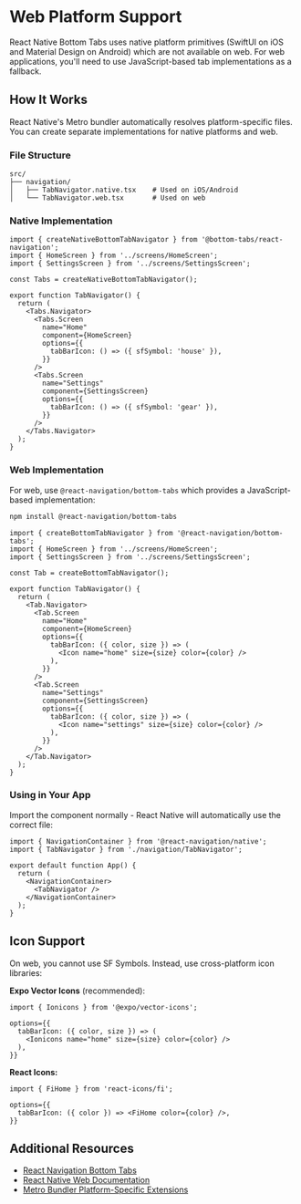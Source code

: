 # Web Platform Support

React Native Bottom Tabs uses native platform primitives (SwiftUI on iOS and Material Design on Android) which are not available on web. For web applications, you'll need to use JavaScript-based tab implementations as a fallback.

## How It Works

React Native's Metro bundler automatically resolves platform-specific files. You can create separate implementations for native platforms and web.

### File Structure

```
src/
├── navigation/
│   ├── TabNavigator.native.tsx    # Used on iOS/Android
│   └── TabNavigator.web.tsx       # Used on web
```

### Native Implementation

```tsx title="TabNavigator.native.tsx"
import { createNativeBottomTabNavigator } from '@bottom-tabs/react-navigation';
import { HomeScreen } from '../screens/HomeScreen';
import { SettingsScreen } from '../screens/SettingsScreen';

const Tabs = createNativeBottomTabNavigator();

export function TabNavigator() {
  return (
    <Tabs.Navigator>
      <Tabs.Screen
        name="Home"
        component={HomeScreen}
        options={{
          tabBarIcon: () => ({ sfSymbol: 'house' }),
        }}
      />
      <Tabs.Screen
        name="Settings"
        component={SettingsScreen}
        options={{
          tabBarIcon: () => ({ sfSymbol: 'gear' }),
        }}
      />
    </Tabs.Navigator>
  );
}
```

### Web Implementation

For web, use `@react-navigation/bottom-tabs` which provides a JavaScript-based implementation:

```bash
npm install @react-navigation/bottom-tabs
```

```tsx title="TabNavigator.web.tsx"
import { createBottomTabNavigator } from '@react-navigation/bottom-tabs';
import { HomeScreen } from '../screens/HomeScreen';
import { SettingsScreen } from '../screens/SettingsScreen';

const Tab = createBottomTabNavigator();

export function TabNavigator() {
  return (
    <Tab.Navigator>
      <Tab.Screen
        name="Home"
        component={HomeScreen}
        options={{
          tabBarIcon: ({ color, size }) => (
            <Icon name="home" size={size} color={color} />
          ),
        }}
      />
      <Tab.Screen
        name="Settings"
        component={SettingsScreen}
        options={{
          tabBarIcon: ({ color, size }) => (
            <Icon name="settings" size={size} color={color} />
          ),
        }}
      />
    </Tab.Navigator>
  );
}
```

### Using in Your App

Import the component normally - React Native will automatically use the correct file:

```tsx title="App.tsx"
import { NavigationContainer } from '@react-navigation/native';
import { TabNavigator } from './navigation/TabNavigator';

export default function App() {
  return (
    <NavigationContainer>
      <TabNavigator />
    </NavigationContainer>
  );
}
```

## Icon Support

On web, you cannot use SF Symbols. Instead, use cross-platform icon libraries:

**Expo Vector Icons** (recommended):

```tsx
import { Ionicons } from '@expo/vector-icons';

options={{
  tabBarIcon: ({ color, size }) => (
    <Ionicons name="home" size={size} color={color} />
  ),
}}
```

**React Icons:**

```tsx
import { FiHome } from 'react-icons/fi';

options={{
  tabBarIcon: ({ color }) => <FiHome color={color} />,
}}
```

## Additional Resources

- [React Navigation Bottom Tabs](https://reactnavigation.org/docs/bottom-tab-navigator/)
- [React Native Web Documentation](https://necolas.github.io/react-native-web/)
- [Metro Bundler Platform-Specific Extensions](https://reactnative.dev/docs/platform-specific-code#platform-specific-extensions)

